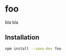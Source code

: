# foo

bla bla

<!--@installation()-->
## Installation

```sh
npm install --save-dev foo
```
<!--/@-->

